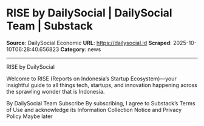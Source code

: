 # RISE by DailySocial | DailySocial Team | Substack

**Source**: DailySocial Economic
**URL**: https://dailysocial.id
**Scraped**: 2025-10-10T06:28:40.656823
**Category**: news

---

RISE by DailySocial

Welcome to RISE (Reports on Indonesia’s Startup Ecosystem)—your insightful guide to all things tech, startups, and innovation happening across the sprawling wonder that is Indonesia.

By DailySocial Team
Subscribe
By subscribing, I agree to Substack’s Terms of Use and acknowledge its Information Collection Notice and Privacy Policy
Maybe later
